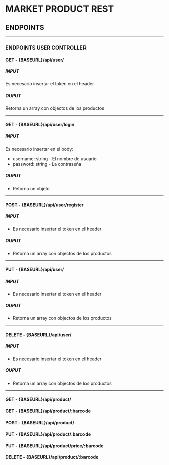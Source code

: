 # MARKET PRODUCT REST
## ENDPOINTS
- - -
### ENDPOINTS USER CONTROLLER
#### GET - {BASEURL}/api/user/
##### INPUT
Es necesario insertar el token en el header
##### OUPUT
Retorna un array con objectos de los productos  

- - - 

#### GET - {BASEURL}/api/user/login
##### INPUT
Es necesario insertar en el body:
- username: string - El nombre de usuario
- password: string - La contraseña
##### OUPUT
- Retorna un objeto

- - -

#### POST - {BASEURL}/api/user/register
##### INPUT
- Es necesario insertar el token en el header
##### OUPUT
- Retorna un array con objectos de los productos

- - -

#### PUT - {BASEURL}/api/user/
##### INPUT
- Es necesario insertar el token en el header
##### OUPUT
- Retorna un array con objectos de los productos

- - -

#### DELETE - {BASEURL}/api/user/
##### INPUT
- Es necesario insertar el token en el header
##### OUPUT
- Retorna un array con objectos de los productos

- - -


#### GET - {BASEURL}/api/product/
#### GET - {BASEURL}/api/product/:barcode
#### POST - {BASEURL}/api/product/
#### PUT - {BASEURL}/api/product/:barcode
#### PUT - {BASEURL}/api/product/price/:barcode
#### DELETE - {BASEURL}/api/product/:barcode